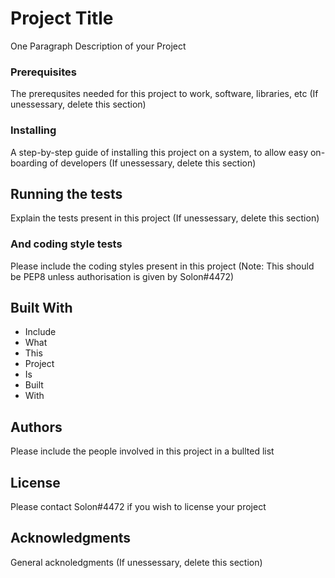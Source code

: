 # Project Title

One Paragraph Description of your Project

### Prerequisites

The prerequsites needed for this project to work, software, libraries, etc (If unessessary, delete this section)

### Installing

A step-by-step guide of installing this project on a system, to allow easy on-boarding of developers (If unessessary, delete this section)

## Running the tests

Explain the tests present in this project (If unessessary, delete this section)

### And coding style tests

Please include the coding styles present in this project (Note: This should be PEP8 unless authorisation is given by Solon#4472)

## Built With

* Include
* What
* This
* Project
* Is
* Built
* With


## Authors

Please include the people involved in this project in a bullted list

## License

Please contact Solon#4472 if you wish to license your project

## Acknowledgments

General acknoledgments (If unessessary, delete this section)
